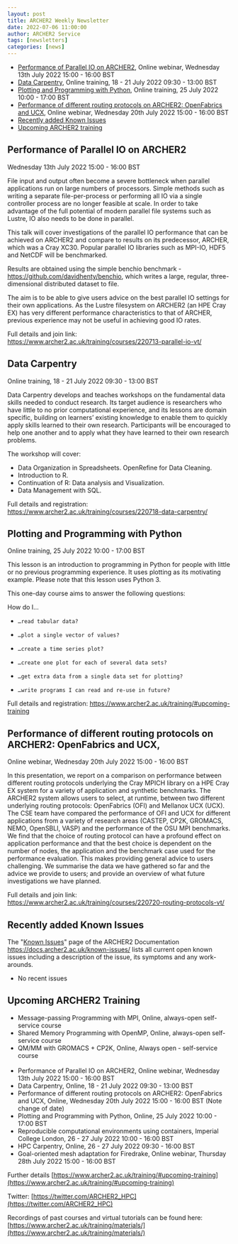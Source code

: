 ```yaml
---
layout: post
title: ARCHER2 Weekly Newsletter
date: 2022-07-06 11:00:00
author: ARCHER2 Service
tags: [newsletters] 
categories: [news]
---
```


- [Performance of Parallel IO on ARCHER2](#performance-of-parallel-io-on-archer2), Online webinar, Wednesday 13th July 2022 15:00 - 16:00 BST 
- [Data Carpentry](#data-carpentry), Online training,  18 - 21 July 2022 09:30 - 13:00 BST
- [Plotting and Programming with Python](#plotting-and-programming-with-python), Online training, 25 July 2022 10:00 - 17:00 BST
- [Performance of different routing protocols on ARCHER2: OpenFabrics and UCX](#performance-of-different-routing-protocols-on-archer2-openfabrics-and-ucx), Online webinar, Wednesday 20th July 2022 15:00 - 16:00 BST 
- [Recently added Known Issues](#recently-added-known-issues)
- [Upcoming ARCHER2 training](#upcoming-archer2-training)

<!--more-->
 
 
## Performance of Parallel IO on ARCHER2

Wednesday 13th July 2022 15:00 - 16:00 BST

File input and output often become a severe bottleneck when parallel applications run on large numbers of processors. Simple methods such as writing a separate file-per-process or performing all IO via a single controller process are no longer feasible at scale. In order to take advantage of the full potential of modern parallel file systems such as Lustre, IO also needs to be done in parallel.

This talk will cover investigations of the parallel IO performance that can be achieved on ARCHER2 and compare to results on its predecessor, ARCHER, which was a Cray XC30. Popular parallel IO libraries such as MPI-IO, HDF5 and NetCDF will be benchmarked.

Results are obtained using the simple benchio benchmark - <https://github.com/davidhenty/benchio>, which writes a large, regular, three-dimensional distributed dataset to file.

The aim is to be able to give users advice on the best parallel IO settings for their own applications. As the Lustre filesystem on ARCHER2 (an HPE Cray EX) has very different performance characteristics to that of ARCHER, previous experience may not be useful in achieving good IO rates.

Full details and join link: <https://www.archer2.ac.uk/training/courses/220713-parallel-io-vt/>


## Data Carpentry

Online training,  18 - 21 July 2022 09:30 - 13:00 BST

Data Carpentry develops and teaches workshops on the fundamental data skills needed to conduct research. Its target audience is researchers who have little to no prior computational experience, and its lessons are domain specific, building on learners’ existing knowledge to enable them to quickly apply skills learned to their own research. Participants will be encouraged to help one another and to apply what they have learned to their own research problems.

The workshop will cover:
- Data Organization in Spreadsheets. OpenRefine for Data Cleaning.
- Introduction to R.
- Continuation of R: Data analysis and Visualization.
- Data Management with SQL.

Full details and registration: <https://www.archer2.ac.uk/training/courses/220718-data-carpentry/>


## Plotting and Programming with Python

Online training,  25 July 2022 10:00 - 17:00 BST

This lesson is an introduction to programming in Python for people with little or no previous programming experience. It uses plotting as its motivating example. Please note that this lesson uses Python 3.

This one-day course aims to answer the following questions:

How do I…

-     …read tabular data?
-     …plot a single vector of values?
-     …create a time series plot?
-     …create one plot for each of several data sets?
-     …get extra data from a single data set for plotting?
-     …write programs I can read and re-use in future?

Full details and registration: <https://www.archer2.ac.uk/training/#upcoming-training>


## Performance of different routing protocols on ARCHER2: OpenFabrics and UCX, 

Online webinar, Wednesday 20th July 2022 15:00 - 16:00 BST

In this presentation, we report on a comparison on performance between different routing protocols underlying the Cray MPICH library on a HPE Cray EX system for a variety of application and synthetic benchmarks. The ARCHER2 system allows users to select, at runtime, between two different underlying routing protocols: OpenFabrics (OFI) and Mellanox UCX (UCX). The CSE team have compared the performance of OFI and UCX for different applications from a variety of research areas (CASTEP, CP2K, GROMACS, NEMO, OpenSBLI, VASP) and the performance of the OSU MPI benchmarks. We find that the choice of routing protocol can have a profound effect on application performance and that the best choice is dependent on the number of nodes, the application and the benchmark case used for the performance evaluation. This makes providing general advice to users challenging. We summarise the data we have gathered so far and the advice we provide to users; and provide an overview of what future investigations we have planned.

Full details and join link: <https://www.archer2.ac.uk/training/courses/220720-routing-protocols-vt/>


## Recently added Known Issues
 
The "[Known Issues](https://docs.archer2.ac.uk/known-issues/)" page of the ARCHER2 Documentation
<https://docs.archer2.ac.uk/known-issues/>
lists all current open known issues including a description of the issue, its symptoms and any work-arounds.

- No recent issues


## Upcoming ARCHER2 Training

- Message-passing Programming with MPI, Online, always-open self-service course
- Shared Memory Programming with OpenMP, Online, always-open self-service course
- QM/MM with GROMACS + CP2K, Online, Always open - self-service course <br><br>
- Performance of Parallel IO on ARCHER2, Online  webinar, Wednesday 13th July 2022 15:00 - 16:00 BST 
- Data Carpentry, Online, 18 - 21 July 2022 09:30 - 13:00 BST
- Performance of different routing protocols on ARCHER2: OpenFabrics and UCX, Online, Wednesday 20th July 2022 15:00 - 16:00 BST (Note change of date)
- Plotting and Programming with Python, Online, 25 July 2022 10:00 - 17:00 BST
- Reproducible computational environments using containers, Imperial College London, 26 - 27 July 2022 10:00 - 16:00 BST
- HPC Carpentry, Online, 26 - 27 July 2022 09:30 - 16:00 BST
- Goal-oriented mesh adaptation for Firedrake, Online webinar, Thursday 28th July 2022 15:00 - 16:00 BST 



Further details [https://www.archer2.ac.uk/training/#upcoming-training](https://www.archer2.ac.uk/training/#upcoming-training)


Twitter: [https://twitter.com/ARCHER2_HPC](https://twitter.com/ARCHER2_HPC)

Recordings of past courses and virtual tutorials can be found here: [https://www.archer2.ac.uk/training/materials/](https://www.archer2.ac.uk/training/materials/)

